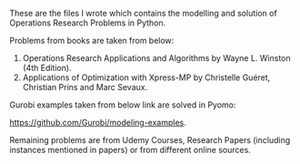 These are the files I wrote which contains the modelling and solution of Operations Research Problems in Python.

Problems from books are taken from below: 
1. Operations Research Applications and Algorithms by Wayne L. Winston (4th Edition).
2. Applications of Optimization with Xpress-MP by Christelle Guéret, Christian Prins and Marc Sevaux.

Gurobi examples taken from below link are solved in Pyomo: 

https://github.com/Gurobi/modeling-examples.

Remaining problems are from Udemy Courses, Research Papers (including instances mentioned in papers) or from different online sources.
